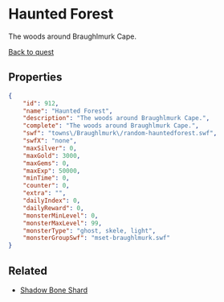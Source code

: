 # Haunted Forest

The woods around Braughlmurk Cape.

[Back to quest](../quests.md)

## Properties

```json
{
    "id": 912,
    "name": "Haunted Forest",
    "description": "The woods around Braughlmurk Cape.",
    "complete": "The woods around Braughlmurk Cape.",
    "swf": "towns\/Braughlmurk\/random-hauntedforest.swf",
    "swfX": "none",
    "maxSilver": 0,
    "maxGold": 3000,
    "maxGems": 0,
    "maxExp": 50000,
    "minTime": 0,
    "counter": 0,
    "extra": "",
    "dailyIndex": 0,
    "dailyReward": 0,
    "monsterMinLevel": 0,
    "monsterMaxLevel": 99,
    "monsterType": "ghost, skele, light",
    "monsterGroupSwf": "mset-braughlmurk.swf"
}
```

## Related

- [Shadow Bone Shard](../items/7016-shadow-bone-shard.md)

